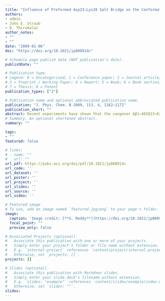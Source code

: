 ```yaml
---
title: "Influence of Preformed Asp23−Lys28 Salt Bridge on the Conformational Fluctuations of Monomers and Dimers of Aβ Peptides with Implications for Rates of Fibril Formation"
authors:
- admin 
- John E. Straub
- D. Thirumalai
author_notes:
- ""
- ""
date: "2009-01-06"
doi: "https://doi.org/10.1021/jp808914c"

# Schedule page publish date (NOT publication's date).
publishDate: ""

# Publication type.
# Legend: 0 = Uncategorized; 1 = Conference paper; 2 = Journal article;
# 3 = Preprint / Working Paper; 4 = Report; 5 = Book; 6 = Book section;
# 7 = Thesis; 8 = Patent
publication_types: ["2"]

# Publication name and optional abbreviated publication name.
publication: "J. Phys. Chem. B 2009, 113, 4, 1162–1172"
publication_short: ""
abstract: Recent experiments have shown that the congener Aβ1−40[D23−K28], in which the side chains of charged residues Asp23 and Lys28 are linked by a lactam bridge, forms amyloid fibrils that are structurally similar to the wild type (WT) Aβ peptide, but at a rate that is nearly 1000 times faster. We used all atom molecular dynamics simulations in explicit water, and two force fields, of the WT dimer, a monomer with the lactam bridge (Aβ10−35-lactam[D23−K28]), and the monomer and dimers with harmonically constrained D23−K28 salt bridge (Aβ10−35[D23−K28]) to understand the origin of the enhanced fibril rate formation. The simulations show that the assembly competent fibril-like monomer (N*) structure, which is present among the conformations sampled by the isolated monomer, with strand conformations in the residues spanning the N and C termini and a bend involving residues D23 VGSNKG29, are populated to a much greater extent in Aβ10−35[D23−K28] and Aβ10−35-lactam[D23−K28] than in the WT, which has negligible probability of forming N*. The salt bridge in N* of Aβ10−35[D23−K28], whose topology is similar to that found in the fibril, is hydrated. The reduction in the free energy barrier to fibril formation in Aβ10−35[D23−K28] and in Aβ10−35-lactam[D23−K28], compared to the WT, arises largely due to entropic restriction which enables the bend formation. A decrease in the entropy of the unfolded state and the lesser penalty for conformational rearrangement including the formation of the salt bridge in Aβ peptides with D23−K28 constraint results in a reduction in the kinetic barrier in the Aβ1−40-lactam[D23−K28] congener compared to the WT. The decrease in the barrier, which is related to the free energy cost of forming a bend, is estimated to be in the range (4−7)kBT. Although a number of factors determine the growth of fibrils, the decrease in the free energy barrier, relative to the WT, to N* formation is a major factor in the rate enhancement in the fibril formation of Aβ1−40[D23−K28] congener. Qualitatively similar results were obtained using simulations of Aβ9−40 peptides and various constructs related to the Aβ10−35 systems that were probed using OPLS and CHARMM force fields. We hypothesize that mutations or other constraints that preferentially enhance the population of the N* species would speed up aggregation rates. Conversely, ligands that lock it in the fibril-like N* structure would prevent amyloid formation.
# Summary. An optional shortened abstract.
summary: ""

tags:
- ""
featured: false

# links:
# - name: ""
#   url: ""
url_pdf: https://pubs.acs.org/doi/pdf/10.1021/jp808914c
url_code: ''
url_dataset: ''
url_poster: ''
url_project: ''
url_slides: ''
url_source: ''
url_video: ''

# Featured image
# To use, add an image named `featured.jpg/png` to your page's folder. 
image:
  caption: 'Image credit: [**G. Reddy**](https://doi.org/10.1021/jp808914c)'
  focal_point: ""
  preview_only: false

# Associated Projects (optional).
#   Associate this publication with one or more of your projects.
#   Simply enter your project's folder or file name without extension.
#   E.g. `internal-project` references `content/project/internal-project/index.md`.
#   Otherwise, set `projects: []`.
projects: []

# Slides (optional).
#   Associate this publication with Markdown slides.
#   Simply enter your slide deck's filename without extension.
#   E.g. `slides: "example"` references `content/slides/example/index.md`.
#   Otherwise, set `slides: ""`.
slides:
---
```


